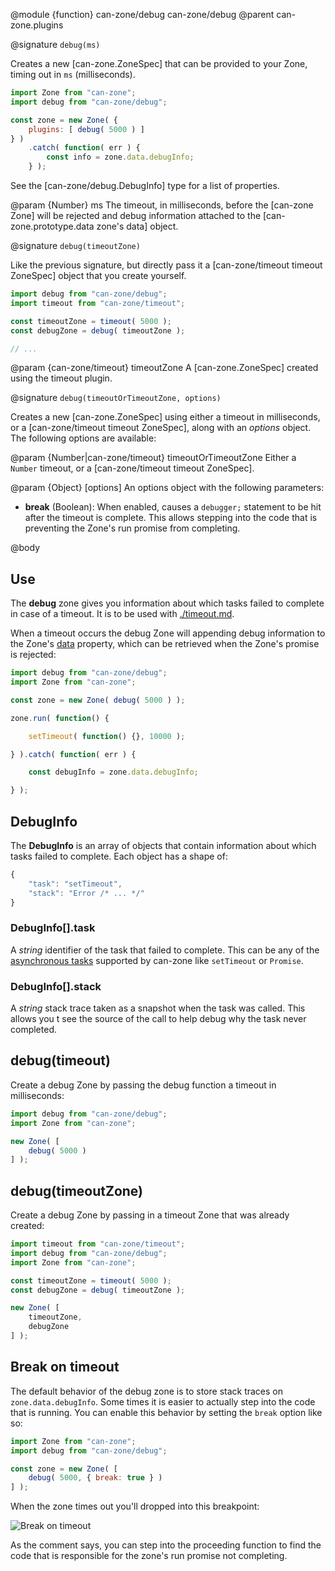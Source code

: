 @module {function} can-zone/debug can-zone/debug
@parent can-zone.plugins

@signature `debug(ms)`

Creates a new [can-zone.ZoneSpec] that can be provided to your Zone, timing out in `ms` (milliseconds).

```js
import Zone from "can-zone";
import debug from "can-zone/debug";

const zone = new Zone( {
	plugins: [ debug( 5000 ) ]
} )
	.catch( function( err ) {
		const info = zone.data.debugInfo;
	} );
```

See the [can-zone/debug.DebugInfo] type for a list of properties.

@param {Number} ms The timeout, in milliseconds, before the [can-zone Zone] will be rejected and debug information attached to the [can-zone.prototype.data zone's data] object.

@signature `debug(timeoutZone)`

Like the previous signature, but directly pass it a [can-zone/timeout timeout ZoneSpec] object that you create yourself.

```js
import debug from "can-zone/debug";
import timeout from "can-zone/timeout";

const timeoutZone = timeout( 5000 );
const debugZone = debug( timeoutZone );

// ...
```

@param {can-zone/timeout} timeoutZone A [can-zone.ZoneSpec] created using the timeout plugin.

@signature `debug(timeoutOrTimeoutZone, options)`

Creates a new [can-zone.ZoneSpec] using either a timeout in milliseconds, or a [can-zone/timeout timeout ZoneSpec], along with an *options* object. The following options are available:

@param {Number|can-zone/timeout} timeoutOrTimeoutZone Either a `Number` timeout, or a [can-zone/timeout timeout ZoneSpec].

@param {Object} [options] An options object with the following parameters:

  * __break__ (Boolean): When enabled, causes a `debugger;` statement to be hit after the timeout is complete. This allows stepping into the code that is preventing the Zone's run promise from completing.

@body

## Use

The **debug** zone gives you information about which tasks failed to complete in case of a timeout. It is to be used with [./timeout.md](can-zone/timeout).

When a timeout occurs the debug Zone will appending debug information to the Zone's [data](https://github.com/canjs/can-zone/blob/master/docs/data.md) property, which can be retrieved when the Zone's promise is rejected:

```js
import debug from "can-zone/debug";
import Zone from "can-zone";

const zone = new Zone( debug( 5000 ) );

zone.run( function() {

	setTimeout( function() {}, 10000 );

} ).catch( function( err ) {

	const debugInfo = zone.data.debugInfo;

} );
```

## DebugInfo

The **DebugInfo** is an array of objects that contain information about which tasks failed to complete. Each object has a shape of:

```js
{
	"task": "setTimeout",
	"stack": "Error /* ... */"
}
```

### DebugInfo[].task

A *string* identifier of the task that failed to complete. This can be any of the [asynchronous tasks](https://github.com/canjs/can-zone#tasks) supported by can-zone like `setTimeout` or `Promise`.

### DebugInfo[].stack

A *string* stack trace taken as a snapshot when the task was called. This allows you t see the source of the call to help debug why the task never completed.

## debug(timeout)

Create a debug Zone by passing the debug function a timeout in milliseconds:

```js
import debug from "can-zone/debug";
import Zone from "can-zone";

new Zone( [
	debug( 5000 )
] );
```

## debug(timeoutZone)

Create a debug Zone by passing in a timeout Zone that was already created:

```js
import timeout from "can-zone/timeout";
import debug from "can-zone/debug";
import Zone from "can-zone";

const timeoutZone = timeout( 5000 );
const debugZone = debug( timeoutZone );

new Zone( [
	timeoutZone,
	debugZone
] );
```

## Break on timeout

The default behavior of the debug zone is to store stack traces on `zone.data.debugInfo`. Some times it is easier to actually step into the code that is running. You can enable this behavior by setting the `break` option like so:

```js
import Zone from "can-zone";
import debug from "can-zone/debug";

const zone = new Zone( [
	debug( 5000, { break: true } )
] );
```

When the zone times out you'll dropped into this breakpoint:

<img alt="Break on timeout" style="max-width:100%;" src="https://user-images.githubusercontent.com/361671/32962443-6eb478d8-cb9a-11e7-9f88-f60ff5712f01.png"/>

As the comment says, you can step into the proceeding function to find the code that is responsible for the zone's run promise not completing.
